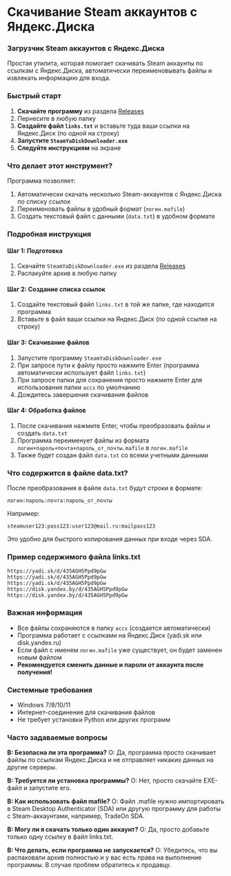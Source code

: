 # Скачивание Steam аккаунтов с Яндекс.Диска

### Загрузчик Steam аккаунтов с Яндекс.Диска

Простая утилита, которая помогает скачивать Steam аккаунты по ссылкам с Яндекс.Диска, автоматически переименовывать файлы и извлекать информацию для входа.

### Быстрый старт

1. **Скачайте программу** из раздела [Releases](https://github.com/qnsi337/SteamYaDiskDownloader/releases)
2. Пернесите в любую папку
3. **Создайте файл `links.txt`** и вставьте туда ваши ссылки на Яндекс.Диск (по одной на строку)
4. **Запустите `SteamYaDiskDownloader.exe`**
5. **Следуйте инструкциям** на экране

### Что делает этот инструмент?

Программа позволяет:
1. Автоматически скачать несколько Steam-аккаунтов с Яндекс.Диска по списку ссылок
2. Переименовать файлы в удобный формат (`логин.mafile`)
3. Создать текстовый файл с данными (`data.txt`) в удобном формате

### Подробная инструкция

#### Шаг 1: Подготовка
1. Скачайте `SteamYaDiskDownloader.exe` из раздела [Releases](https://github.com/qnsi337/SteamYaDiskDownloader/releases)
2. Распакуйте архив в любую папку

#### Шаг 2: Создание списка ссылок
1. Создайте текстовый файл `links.txt` в той же папке, где находится программа
2. Вставьте в файл ваши ссылки на Яндекс.Диск (по одной ссылке на строку)

#### Шаг 3: Скачивание файлов
1. Запустите программу `SteamYaDiskDownloader.exe`
2. При запросе пути к файлу просто нажмите Enter (программа автоматически использует файл `links.txt`)
3. При запросе папки для сохранения просто нажмите Enter для использования папки `accs` по умолчанию
4. Дождитесь завершения скачивания файлов

#### Шаг 4: Обработка файлов
1. После скачивания нажмите Enter, чтобы преобразовать файлы и создать `data.txt`
2. Программа переименует файлы из формата `логин+пароль+почта+пароль_от_почты.mafile` в `логин.mafile`
3. Также будет создан файл `data.txt` со всеми учетными данными

### Что содержится в файле data.txt?

После преобразования в файле `data.txt` будут строки в формате:
```
логин:пароль:почта:пароль_от_почты
```

Например:
```
steamuser123:pass123:user123@mail.ru:mailpass123
```

Это удобно для быстрого копирования данных при входе через SDA.

### Пример содержимого файла links.txt

```
https://yadi.sk/d/435AGH5Ppd9pGw
https://yadi.sk/d/435AGH5Ppd9pGw
https://yadi.sk/d/435AGH5Ppd9pGw
https://disk.yandex.by/d/435AGH5Ppd9pGw
https://disk.yandex.by/d/435AGH5Ppd9pGw
```

### Важная информация

- Все файлы сохраняются в папку `accs` (создается автоматически)
- Программа работает с ссылками на Яндекс.Диск (yadi.sk или disk.yandex.ru)
- Если файл с именем `логин.mafile` уже существует, он будет заменен новым файлом
- **Рекомендуется сменить данные и пароли от аккаунта после получения!**

### Системные требования

- Windows 7/8/10/11
- Интернет-соединение для скачивания файлов
- Не требует установки Python или других программ

### Часто задаваемые вопросы

**В: Безопасна ли эта программа?**
О: Да, программа просто скачивает файлы по ссылкам Яндекс.Диска и не отправляет никаких данных на другие серверы.

**В: Требуется ли установка программы?**
О: Нет, просто скачайте EXE-файл и запустите его.

**В: Как использовать файл mafile?**
О: Файл .mafile нужно импортировать в Steam Desktop Authenticator (SDA) или другую программу для работы с Steam-аккаунтами, например, TradeOn SDA.

**В: Могу ли я скачать только один аккаунт?**
О: Да, просто добавьте только одну ссылку в файл links.txt.

**В: Что делать, если программа не запускается?**
О: Убедитесь, что вы распаковали архив полностью и у вас есть права на выполнение программы. В случае проблем обратитесь к продавцу.
